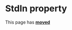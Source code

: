 # StdIn property

This page has [**moved**](https://lib-docs.delphidabbler.com/ConsoleApp/3/API/TPJCustomConsoleApp-StdIn)